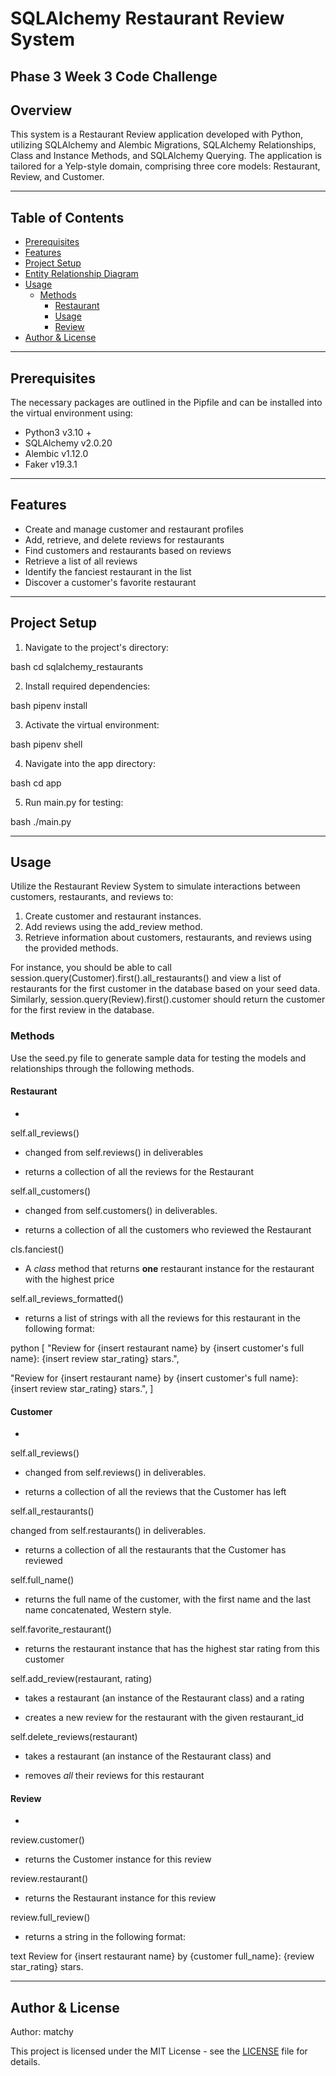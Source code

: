 # SQLAlchemy Restaurant Review System

## Phase 3 Week 3 Code Challenge

## Overview

This system is a Restaurant Review application developed with Python, utilizing SQLAlchemy and Alembic Migrations, SQLAlchemy Relationships, Class and Instance Methods, and SQLAlchemy Querying. The application is tailored for a Yelp-style domain, comprising three core models: Restaurant, Review, and Customer.

---

## Table of Contents

- [Prerequisites](#prerequisites)
- [Features](#features)
- [Project Setup](#project-setup)
- [Entity Relationship Diagram](#entity-relationship-diagram)
- [Usage](#usage)
  - [Methods](#methods)
    - [Restaurant](#restaurant)
    - [Usage](#customer)
    - [Review](#review)
- [Author & License](#author--license)

---

## Prerequisites

The necessary packages are outlined in the Pipfile and can be installed into the virtual environment using:

- Python3 v3.10 +
- SQLAlchemy v2.0.20
- Alembic v1.12.0
- Faker v19.3.1

---

## Features

- Create and manage customer and restaurant profiles
- Add, retrieve, and delete reviews for restaurants
- Find customers and restaurants based on reviews
- Retrieve a list of all reviews
- Identify the fanciest restaurant in the list
- Discover a customer's favorite restaurant

---

## Project Setup

1. Navigate to the project's directory:

bash
cd sqlalchemy_restaurants


2. Install required dependencies:

bash
pipenv install


3. Activate the virtual environment:

bash
pipenv shell


4. Navigate into the app directory:

bash
cd app


5. Run main.py for testing:

bash
./main.py


---

## Usage

Utilize the Restaurant Review System to simulate interactions between customers, restaurants, and reviews to:

1. Create customer and restaurant instances.
2. Add reviews using the add_review method.
3. Retrieve information about customers, restaurants, and reviews using the provided methods.

For instance, you should be able to call session.query(Customer).first().all_restaurants() and view a list of restaurants for the first customer in the database based on your seed data. Similarly, session.query(Review).first().customer should return the customer for the first review in the database.

### Methods

Use the seed.py file to generate sample data for testing the models and relationships through the following methods.

#### Restaurant

*

self.all_reviews()

- changed from self.reviews() in deliverables

- returns a collection of all the reviews for the Restaurant

self.all_customers()

- changed from self.customers() in deliverables.

- returns a collection of all the customers who reviewed the Restaurant

cls.fanciest()

- A *class* method that returns **one** restaurant instance for the restaurant with the highest price

self.all_reviews_formatted()

- returns a list of strings with all the reviews for this restaurant in the following format:

python
[ "Review for {insert restaurant name} by {insert customer's full name}: {insert review star_rating} stars.",

"Review for {insert restaurant name} by {insert customer's full name}: {insert review star_rating} stars.", ]


#### Customer

*

self.all_reviews()

- changed from self.reviews() in deliverables.

- returns a collection of all the reviews that the Customer has left

self.all_restaurants()

changed from self.restaurants() in deliverables.

- returns a collection of all the restaurants that the Customer has reviewed

self.full_name()

- returns the full name of the customer, with the first name and the last name concatenated, Western style.

self.favorite_restaurant()

- returns the restaurant instance that has the highest star rating from this customer

self.add_review(restaurant, rating)

- takes a restaurant (an instance of the Restaurant class) and a rating

- creates a new review for the restaurant with the given restaurant_id

self.delete_reviews(restaurant)

- takes a restaurant (an instance of the Restaurant class) and

- removes *all* their reviews for this restaurant

#### Review

*

review.customer()

- returns the Customer instance for this review

review.restaurant()

- returns the Restaurant instance for this review

review.full_review()

- returns a string in the following format:

text
Review for {insert restaurant name} by {customer full_name}: {review star_rating} stars.


---

## Author & License

Author: matchy

This project is licensed under the MIT License - see the [LICENSE](./LICENSE) file for details.
